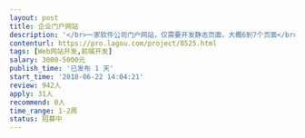 ```yaml
---                
layout: post       
title: 企业门户网站           
description: '</br>一家软件公司门户网站，仅需要开发静态页面，大概6到7个页面</br>菜单如下：首页，产品页，产品购买页，服务，案例，关于我们等</br>'     
contenturl: https://pro.lagou.com/project/8525.html      
tags: [Web网站开发,前端开发]            
salary: 3000-5000元          
publish_time: '已发布 1 天'         
start_time: '2018-06-22 14:04:21'           
review: 942人                   
apply: 31人                   
recommend: 0人                   
time_range: 1-2周              
status: 招募中                  
---                 
```

